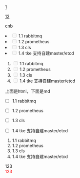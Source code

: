 [1](./1)

[12](https://github.com/taowensheng1997/test/blob/main/12)

[cnb](https://cnb.cool)


<li class="task-list-item"><input type="checkbox" disabled=""> 1.1 rabbitmq</li>
<li class="task-list-item"><input type="checkbox" disabled=""> 1.2 prometheus</li>
<li class="task-list-item"><input type="checkbox" disabled=""> 1.3 cls</li>
<li class="task-list-item"><input type="checkbox" disabled=""> 1.4 tke 支持自建master/etcd</li>
</ul>
<ol>
<li class="task-list-item"><input type="checkbox" disabled=""> 1.1 rabbitmq</li>
<li class="task-list-item"><input type="checkbox" disabled=""> 1.2 prometheus</li>
<li class="task-list-item"><input type="checkbox" disabled=""> 1.3 cls</li>
<li class="task-list-item"><input type="checkbox" disabled=""> 1.4 tke 支持自建master/etcd</li>
</ol>


上面是html，下面是md

- [ ] 1.1 rabbitmq
- [ ] 1.2 prometheus
- [ ] 1.3 cls
- [ ] 1.4 tke 支持自建master/etcd


1. 1.1 rabbitmq
2. 1.2 prometheus
3. 1.3 cls
4. 1.4 tke 支持自建master/etcd


<div>
  123
  <link  style='' href="1.css" rel="stylesheet"></link>
   <div style="color:red;">123</div>
</div>
